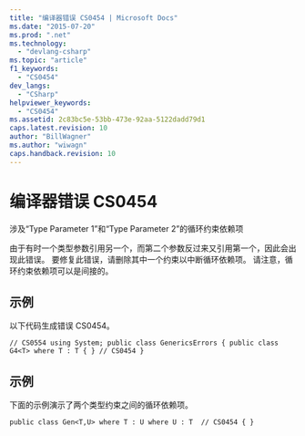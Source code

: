 ```yaml
---
title: "编译器错误 CS0454 | Microsoft Docs"
ms.date: "2015-07-20"
ms.prod: ".net"
ms.technology: 
  - "devlang-csharp"
ms.topic: "article"
f1_keywords: 
  - "CS0454"
dev_langs: 
  - "CSharp"
helpviewer_keywords: 
  - "CS0454"
ms.assetid: 2c83bc5e-53bb-473e-92aa-5122dadd79d1
caps.latest.revision: 10
author: "BillWagner"
ms.author: "wiwagn"
caps.handback.revision: 10
---
```

# 编译器错误 CS0454
涉及“Type Parameter 1”和“Type Parameter 2”的循环约束依赖项  
  
 由于有时一个类型参数引用另一个，而第二个参数反过来又引用第一个，因此会出现此错误。 要修复此错误，请删除其中一个约束以中断循环依赖项。 请注意，循环约束依赖项可以是间接的。  
  
## 示例  
 以下代码生成错误 CS0454。  
  
```  
// CS0554 using System; public class GenericsErrors { public class G4<T> where T : T { } // CS0454 }  
```  
  
## 示例  
 下面的示例演示了两个类型约束之间的循环依赖项。  
  
```  
public class Gen<T,U> where T : U where U : T  // CS0454 { }  
```